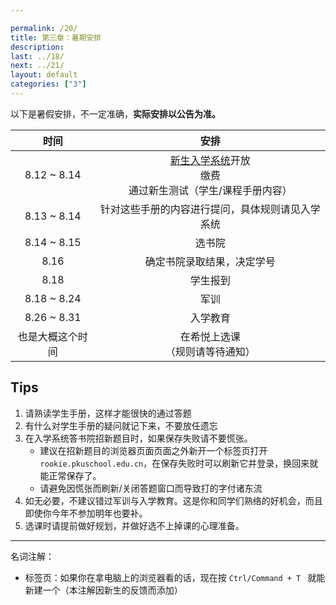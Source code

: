 ```yaml
---

permalink: /20/
title: 第三章：暑期安排
description:
last: ../18/
next: ../21/
layout: default
categories: ["3"]
---
```


以下是暑假安排，不一定准确，**实际安排以公告为准。**

|时间|安排|
|:-:|:-:|
|8.12 ~ 8.14|[新生入学系统](http://rookie.pkuschool.edu.cn)开放<br>缴费<br>通过新生测试（学生/课程手册内容）|
|8.13 ~ 8.14|针对这些手册的内容进行提问，具体规则请见入学系统|
|8.14 ~ 8.15|选书院|
|8.16|确定书院录取结果，决定学号|
|8.18|学生报到|
|8.18 ~ 8.24|军训|
|8.26 ~ 8.31|入学教育|
|也是大概这个时间|在希悦上选课<br>（规则请等待通知）|

## Tips

1. 请熟读学生手册，这样才能很快的通过答题
2. 有什么对学生手册的疑问就记下来，不要放任遗忘
3. 在入学系统答书院招新题目时，如果保存失败请不要慌张。
    - 建议在招新题目的浏览器页面页面之外新开一个标签页打开```rookie.pkuschool.edu.cn```，在保存失败时可以刷新它并登录，换回来就能正常保存了。
    - 请避免因慌张而刷新/关闭答题窗口而导致打的字付诸东流
4. 如无必要，不建议错过军训与入学教育。这是你和同学们熟络的好机会，而且即使你今年不参加明年也要补。
5. 选课时请提前做好规划，并做好选不上掉课的心理准备。

---

名词注解：

- 标签页：如果你在拿电脑上的浏览器看的话，现在按 ```Ctrl/Command + T ``` 就能新建一个（本注解因新生的反馈而添加）